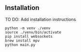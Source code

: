 ## Installation

TO DO: Add installation instructions

```
python -m venv ./venv
source ./venv/bin/activate
pip install websockets
brew install mpv
python main.py
```
